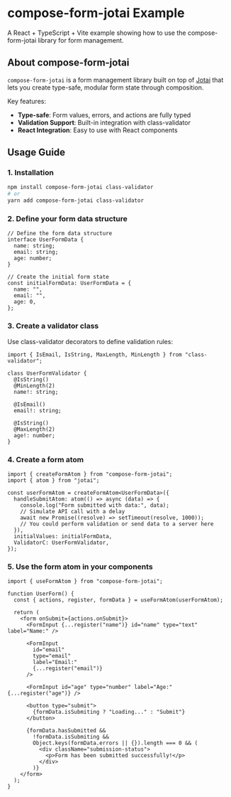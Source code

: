 <!-- @format -->

# compose-form-jotai Example

A React + TypeScript + Vite example showing how to use the compose-form-jotai library for form management.

## About compose-form-jotai

`compose-form-jotai` is a form management library built on top of [Jotai](https://jotai.org/) that lets you create type-safe, modular form state through composition.

Key features:

- **Type-safe**: Form values, errors, and actions are fully typed
- **Validation Support**: Built-in integration with class-validator
- **React Integration**: Easy to use with React components

## Usage Guide

### 1. Installation

```bash
npm install compose-form-jotai class-validator
# or
yarn add compose-form-jotai class-validator
```

### 2. Define your form data structure

```tsx
// Define the form data structure
interface UserFormData {
  name: string;
  email: string;
  age: number;
}

// Create the initial form state
const initialFormData: UserFormData = {
  name: "",
  email: "",
  age: 0,
};
```

### 3. Create a validator class

Use class-validator decorators to define validation rules:

```tsx
import { IsEmail, IsString, MaxLength, MinLength } from "class-validator";

class UserFormValidator {
  @IsString()
  @MinLength(2)
  name!: string;

  @IsEmail()
  email!: string;

  @IsString()
  @MaxLength(2)
  age!: number;
}
```

### 4. Create a form atom

```tsx
import { createFormAtom } from "compose-form-jotai";
import { atom } from "jotai";

const userFormAtom = createFormAtom<UserFormData>({
  handleSubmitAtom: atom(() => async (data) => {
    console.log("Form submitted with data:", data);
    // Simulate API call with a delay
    await new Promise((resolve) => setTimeout(resolve, 1000));
    // You could perform validation or send data to a server here
  }),
  initialValues: initialFormData,
  ValidatorC: UserFormValidator,
});
```

### 5. Use the form atom in your components

```tsx
import { useFormAtom } from "compose-form-jotai";

function UserForm() {
  const { actions, register, formData } = useFormAtom(userFormAtom);

  return (
    <form onSubmit={actions.onSubmit}>
      <FormInput {...register("name")} id="name" type="text" label="Name:" />

      <FormInput
        id="email"
        type="email"
        label="Email:"
        {...register("email")}
      />

      <FormInput id="age" type="number" label="Age:" {...register("age")} />

      <button type="submit">
        {formData.isSubmiting ? "Loading..." : "Submit"}
      </button>

      {formData.hasSubmitted &&
        !formData.isSubmiting &&
        Object.keys(formData.errors || {}).length === 0 && (
          <div className="submission-status">
            <p>Form has been submitted successfully!</p>
          </div>
        )}
    </form>
  );
}
```
